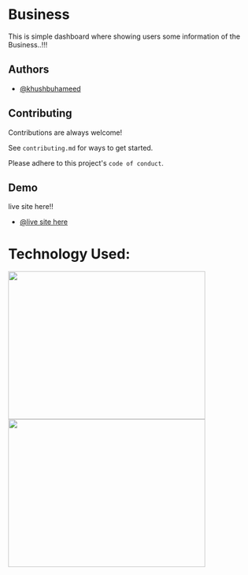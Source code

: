 
# Business
This is simple dashboard where showing users some information of the Business..!!!
## Authors

- [@khushbuhameed](https://github.com/khushbuhameed)



## Contributing

Contributions are always welcome!

See `contributing.md` for ways to get started.

Please adhere to this project's `code of conduct`.


## Demo

 live site here!!
- [@live site here](https://khushbuhameed.github.io/Business_Website/)

# Technology Used:
<img align="left" src ="https://yukiyuriweb.com/wp/wp-content/uploads/2021/04/HTML-CSS.png" height="300" width = "400">
<img align="left" src ="https://yukiyuriweb.com/wp/wp-content/uploads/2021/04/HTML-CSS.png" height="300" width = "400">


